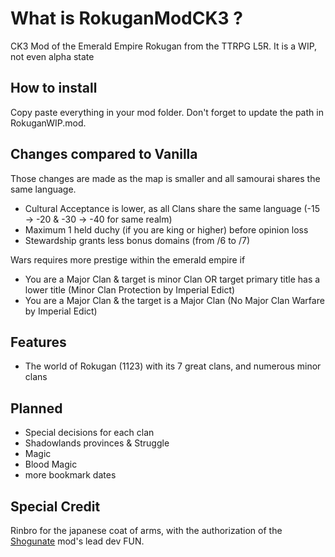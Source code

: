 # What is RokuganModCK3 ?
CK3 Mod of the Emerald Empire Rokugan from the TTRPG L5R.
It is a WIP, not even alpha state


## How to install
Copy paste everything in your mod folder. Don't forget to update the path in RokuganWIP.mod.

## Changes compared to Vanilla
Those changes are made as the map is smaller and all samourai shares the same language.
- Cultural Acceptance is lower, as all Clans share the same language (-15 -> -20 & -30 -> -40 for same realm)
- Maximum 1 held duchy (if you are king or higher) before opinion loss
- Stewardship grants less bonus domains (from /6 to /7)

Wars requires more prestige within the emerald empire if
- You are a Major Clan & target is minor Clan OR target primary title has a lower title (Minor Clan Protection by Imperial Edict)
- You are a Major Clan & the target is a Major Clan (No Major Clan Warfare by Imperial Edict)

## Features
- The world of Rokugan (1123) with its 7 great clans, and numerous minor clans

## Planned
- Special decisions for each clan
- Shadowlands provinces & Struggle
- Magic
- Blood Magic
- more bookmark dates

## Special Credit
Rinbro for the japanese coat of arms, with the authorization of the [Shogunate](https://steamcommunity.com/sharedfiles/filedetails/?id=2253278582) mod's lead dev FUN.
